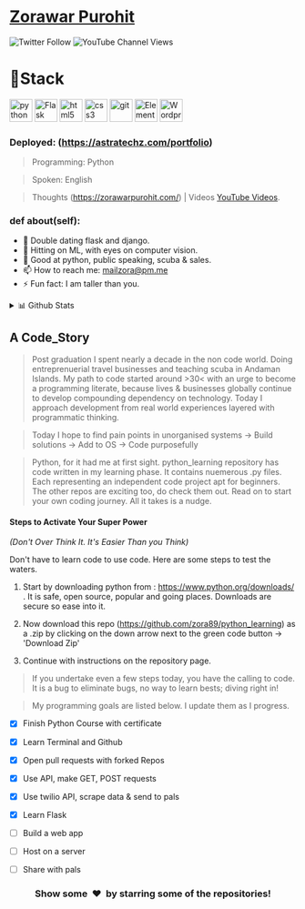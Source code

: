 # [Zorawar Purohit](https://zorawarpurohit.com/)

![Twitter Follow](https://img.shields.io/twitter/follow/zorawarpurohit?style=social)
![YouTube Channel Views](https://img.shields.io/youtube/channel/views/UCkblCilhkn_L39IDP1CNsyw?style=social)

#  🧰Stack 


<p align="left">
<img src="https://cdn3.iconfinder.com/data/icons/logos-and-brands-adobe/512/267_Python-512.png" alt="python" width="40" height="40"/> 
<img src="https://img.icons8.com/nolan/128/flask.png" alt="Flask" width="40" height="40"/> 
<img src="https://upload.wikimedia.org/wikipedia/commons/thumb/6/61/HTML5_logo_and_wordmark.svg/512px-HTML5_logo_and_wordmark.svg.png" alt="html5" height="40"/> 
<img src="https://upload.wikimedia.org/wikipedia/commons/thumb/d/d5/CSS3_logo_and_wordmark.svg/1200px-CSS3_logo_and_wordmark.svg.png" alt="css3" height="40"/> 
<img src="https://www.vectorlogo.zone/logos/git-scm/git-scm-icon.svg" alt="git" width="40" height="40"/>
<img src="https://cdn4.iconfinder.com/data/icons/logos-and-brands/512/109_Elementor_logo_logos-128.png" alt="Elementor" width="40" height="40"/>
<img src="https://cdn4.iconfinder.com/data/icons/iconsimple-logotypes/512/wordpress-128.png" alt="Wordpress" width="40" height="40"/>
</p>


### Deployed: (https://astratechz.com/portfolio)

> Programming: Python

> Spoken: English

> Thoughts (https://zorawarpurohit.com/) | Videos [YouTube Videos](https://www.youtube.com/c/ZorawarPurohit).

### def about(self):

- 🌱 Double dating flask and django. 
- 🔭 Hitting on ML, with eyes on computer vision.
- 💬 Good at python, public speaking, scuba & sales. 
- 📫 How to reach me: mailzora@pm.me
- ⚡ Fun fact: I am taller than you. 

 <details>
<summary>📊 Github Stats</summary>

<p align="center"> <img src="https://github-readme-stats.vercel.app/api?username=zora89&show_icons=true&theme=gotham" alt="Zorawar Purohit | Stats" />

</details>




## **A Code_Story**

> Post graduation I spent nearly a decade in the non code world. Doing entreprenuerial travel businesses and teaching scuba in Andaman Islands. My path to code started around >30< with an urge to become a programming literate, because lives & businesses globally continue to develop compounding dependency on technology. Today I approach development from real world experiences layered with programmatic thinking. 
 
> Today I hope to find pain points in unorganised systems -> Build solutions -> Add to OS -> Code purposefully

> Python, for it had me at first sight. python_learning repository has code written in my learning phase. It contains nuemerous .py files. Each representing an independent code project apt for beginners. The other repos are exciting too, do check them out. Read on to start your own coding journey. All it takes is a nudge.

#### **Steps to Activate Your Super Power** 

*(Don't Over Think It. It's Easier Than you Think)*

Don't have to learn code to use code. Here are some steps to test the waters.

1. Start by downloading python from : https://www.python.org/downloads/ . It is safe, open source, popular and going places. Downloads are secure so ease into it. 

2. Now download this repo (https://github.com/zora89/python_learning) as a .zip by clicking on the down arrow next to the green code button -> 'Download Zip'

3. Continue with instructions on the repository page. 

> If you undertake even a few steps today, you have the calling to code. It is a bug to eliminate bugs, no way to learn bests; diving right in!

> My programming goals are listed below. I update them as I progress.

- [x] Finish Python Course with certificate
- [x] Learn Terminal and Github
- [x] Open pull requests with forked Repos
- [x] Use API, make GET, POST requests
- [x] Use twilio API, scrape data & send to pals
- [x] Learn Flask
- [ ] Build a web app
- [ ] Host on a server
- [ ] Share with pals


<h3 align="center">Show some &nbsp;❤️&nbsp; by starring some of the repositories!</h3>



